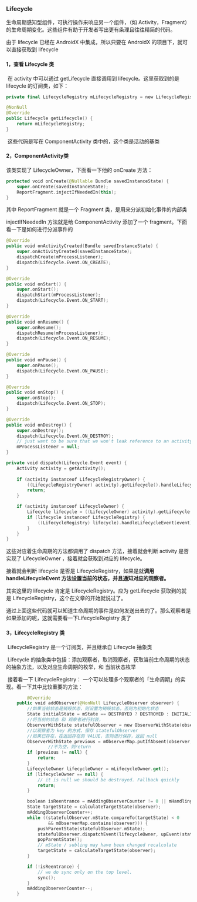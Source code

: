 ### Lifecycle

生命周期感知型组件，可执行操作来响应另一个组件，（如 Activity，Fragment）的生命周期变化。这些组件有助于开发者写出更有条理且往往精简的代码。

由于 lifecycle 已经在 AndroidX 中集成，所以只要在 AndroidX 的项目下，就可以直接获取到 lifecycle

#### 1，查看 Lifecycle 类

​		在 activity 中可以通过 getLifecycle 直接调用到 lifecycle。这里获取到的是 lifecycle 的订阅类，如下：

```kotlin
private final LifecycleRegistry mLifecycleRegistry = new LifecycleRegistry(this);

@NonNull
@Override
public Lifecycle getLifecycle() {
    return mLifecycleRegistry;
}
```

​	这些代码是写在 ComponentActivity 类中的，这个类是活动的基类



#### 2，ComponentActivity类

该类实现了 LifecycleOwner，下面看一下他的 onCreate 方法：

```kotlin
protected void onCreate(@Nullable Bundle savedInstanceState) {
    super.onCreate(savedInstanceState);
    ReportFragment.injectIfNeededIn(this);
}
```

其中 ReportFragment 就是一个 Fragment 类，是用来分派初始化事件的内部类

injectIfNeededIn 方法就是给 ComponentActivity 添加了一个 fragment。下面看一下是如何进行分派事件的

```kotlin
@Override
public void onActivityCreated(Bundle savedInstanceState) {
    super.onActivityCreated(savedInstanceState);
    dispatchCreate(mProcessListener);
    dispatch(Lifecycle.Event.ON_CREATE);
}

@Override
public void onStart() {
    super.onStart();
    dispatchStart(mProcessListener);
    dispatch(Lifecycle.Event.ON_START);
}

@Override
public void onResume() {
    super.onResume();
    dispatchResume(mProcessListener);
    dispatch(Lifecycle.Event.ON_RESUME);
}

@Override
public void onPause() {
    super.onPause();
    dispatch(Lifecycle.Event.ON_PAUSE);
}

@Override
public void onStop() {
    super.onStop();
    dispatch(Lifecycle.Event.ON_STOP);
}

@Override
public void onDestroy() {
    super.onDestroy();
    dispatch(Lifecycle.Event.ON_DESTROY);
    // just want to be sure that we won't leak reference to an activity
    mProcessListener = null;
}

private void dispatch(Lifecycle.Event event) {
    Activity activity = getActivity();
 
    if (activity instanceof LifecycleRegistryOwner) {
        ((LifecycleRegistryOwner) activity).getLifecycle().handleLifecycleEvent(event);
        return;
    }

    if (activity instanceof LifecycleOwner) {
        Lifecycle lifecycle = ((LifecycleOwner) activity).getLifecycle();
        if (lifecycle instanceof LifecycleRegistry) {
            ((LifecycleRegistry) lifecycle).handleLifecycleEvent(event);
        }
    }
}
```

这些对应着生命周期的方法都调用了 dispatch 方法，接着就会判断 activity 是否实现了 LifecycleOwner ，接着就会获取到对应的 lifecycle。

接着就会判断 lifecycle 是否是 LifecycleRegistry，如果是就**调用 handleLifecycleEvent 方法设置当前的状态，并且通知对应的观察者。**

其实这里的 lifecycle 肯定是 LifecycleRegistry。应为 getLifecycle 获取到的就是 LifecycleRegistry，这个在文章的开始就说过了。

通过上面这些代码就可以知道生命周期的事件是如何发送出去的了。那么观察者是如果添加的呢，这就需要看一下LifecycleRegistry 类了



#### 3，LifecycleRegistry 类

​	LifecycleRegistry 是一个订阅类，并且继承自 Lifecycle 抽象类

​	Lifecycle 的抽象类中包括：添加观察者，取消观察者，获取当前生命周期的状态的抽象方法，以及对应生命周期的枚举，和 当前状态枚举

​	接着看一下 LifecycleRegistry： 一个可以处理多个观察者的「生命周期」的实现。看一下其中比较重要的方法：

```kotlin
		@Override
    public void addObserver(@NonNull LifecycleObserver observer) {
        //如果当前状态是销毁状态，则设置为销毁状态，否则为初始化状态
        State initialState = mState == DESTROYED ? DESTROYED : INITIALIZED;
        //将当前的状态 和 观察者进行封装，
        ObserverWithState statefulObserver = new ObserverWithState(observer, initialState);
        //以观察者为 key 的方式，保存 statefulObserver
        //如果已存在，在返回存在的 VALUE，否则进行保存，返回 null
        ObserverWithState previous = mObserverMap.putIfAbsent(observer, statefulObserver);
				//不为空，则return
        if (previous != null) {
            return;
        }
        LifecycleOwner lifecycleOwner = mLifecycleOwner.get();
        if (lifecycleOwner == null) {
            // it is null we should be destroyed. Fallback quickly
            return;
        }

        boolean isReentrance = mAddingObserverCounter != 0 || mHandlingEvent;
        State targetState = calculateTargetState(observer);
        mAddingObserverCounter++;
        while ((statefulObserver.mState.compareTo(targetState) < 0
                && mObserverMap.contains(observer))) {
            pushParentState(statefulObserver.mState);
            statefulObserver.dispatchEvent(lifecycleOwner, upEvent(statefulObserver.mState));
            popParentState();
            // mState / subling may have been changed recalculate
            targetState = calculateTargetState(observer);
        }

        if (!isReentrance) {
            // we do sync only on the top level.
            sync();
        }
        mAddingObserverCounter--;
    }
```

